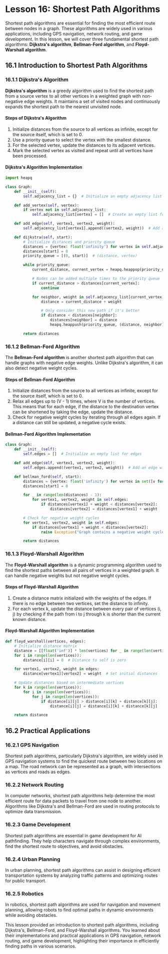 # Lesson 16: Shortest Path Algorithms

Shortest path algorithms are essential for finding the most efficient route between nodes in a graph. These algorithms are widely used in various applications, including GPS navigation, network routing, and game development. In this lesson, we will cover three fundamental shortest path algorithms: **Dijkstra's algorithm**, **Bellman-Ford algorithm**, and **Floyd-Warshall algorithm**.

## 16.1 Introduction to Shortest Path Algorithms

### 16.1.1 Dijkstra's Algorithm
**Dijkstra's algorithm** is a greedy algorithm used to find the shortest path from a source vertex to all other vertices in a weighted graph with non-negative edge weights. It maintains a set of visited nodes and continuously expands the shortest path to the nearest unvisited node.

#### Steps of Dijkstra's Algorithm
1. Initialize distances from the source to all vertices as infinite, except for the source itself, which is set to 0.
2. Use a priority queue to select the vertex with the smallest distance.
3. For the selected vertex, update the distances to its adjacent vertices.
4. Mark the selected vertex as visited and repeat until all vertices have been processed.

#### Dijkstra's Algorithm Implementation
```python
import heapq

class Graph:
    def __init__(self):
        self.adjacency_list = {}  # Initialize an empty adjacency list

    def add_vertex(self, vertex):
        if vertex not in self.adjacency_list:
            self.adjacency_list[vertex] = []  # Create an empty list for the new vertex

    def add_edge(self, vertex1, vertex2, weight):
        self.adjacency_list[vertex1].append((vertex2, weight))  # Add an edge with weight

    def dijkstra(self, start):
        # Initialize distances and priority queue
        distances = {vertex: float('infinity') for vertex in self.adjacency_list}
        distances[start] = 0
        priority_queue = [(0, start)]  # (distance, vertex)

        while priority_queue:
            current_distance, current_vertex = heapq.heappop(priority_queue)

            # Nodes can be added multiple times to the priority queue
            if current_distance > distances[current_vertex]:
                continue

            for neighbor, weight in self.adjacency_list[current_vertex]:
                distance = current_distance + weight

                # Only consider this new path if it's better
                if distance < distances[neighbor]:
                    distances[neighbor] = distance
                    heapq.heappush(priority_queue, (distance, neighbor))

        return distances
```

### 16.1.2 Bellman-Ford Algorithm
The **Bellman-Ford algorithm** is another shortest path algorithm that can handle graphs with negative edge weights. Unlike Dijkstra's algorithm, it can also detect negative weight cycles.

#### Steps of Bellman-Ford Algorithm
1. Initialize distances from the source to all vertices as infinite, except for the source itself, which is set to 0.
2. Relax all edges up to (V - 1) times, where V is the number of vertices. This means that for each edge, if the distance to the destination vertex can be shortened by taking the edge, update the distance.
3. Check for negative weight cycles by iterating through all edges again. If a distance can still be updated, a negative cycle exists.

#### Bellman-Ford Algorithm Implementation
```python
class Graph:
    def __init__(self):
        self.edges = []  # Initialize an empty list for edges

    def add_edge(self, vertex1, vertex2, weight):
        self.edges.append((vertex1, vertex2, weight))  # Add an edge with weight

    def bellman_ford(self, start):
        distances = {vertex: float('infinity') for vertex in set([v for edge in self.edges for v in edge[:2]])}
        distances[start] = 0

        for _ in range(len(distances) - 1):
            for vertex1, vertex2, weight in self.edges:
                if distances[vertex1] + weight < distances[vertex2]:
                    distances[vertex2] = distances[vertex1] + weight

        # Check for negative weight cycles
        for vertex1, vertex2, weight in self.edges:
            if distances[vertex1] + weight < distances[vertex2]:
                raise Exception("Graph contains a negative weight cycle")

        return distances
```

### 16.1.3 Floyd-Warshall Algorithm
The **Floyd-Warshall algorithm** is a dynamic programming algorithm used to find the shortest paths between all pairs of vertices in a weighted graph. It can handle negative weights but not negative weight cycles.

#### Steps of Floyd-Warshall Algorithm
1. Create a distance matrix initialized with the weights of the edges. If there is no edge between two vertices, set the distance to infinity.
2. For each vertex k, update the distance between every pair of vertices (i, j) by checking if the path from i to j through k is shorter than the current known distance.

#### Floyd-Warshall Algorithm Implementation
```python
def floyd_warshall(vertices, edges):
    # Initialize distance matrix
    distance = [[float('inf')] * len(vertices) for _ in range(len(vertices))]
    for i in range(len(vertices)):
        distance[i][i] = 0  # Distance to self is zero

    for vertex1, vertex2, weight in edges:
        distance[vertex1][vertex2] = weight  # Set initial distances

    # Update distances based on intermediate vertices
    for k in range(len(vertices)):
        for i in range(len(vertices)):
            for j in range(len(vertices)):
                if distance[i][j] > distance[i][k] + distance[k][j]:
                    distance[i][j] = distance[i][k] + distance[k][j]

    return distance
```

## 16.2 Practical Applications

### 16.2.1 GPS Navigation
Shortest path algorithms, particularly Dijkstra's algorithm, are widely used in GPS navigation systems to find the quickest route between two locations on a map. The road network can be represented as a graph, with intersections as vertices and roads as edges.

### 16.2.2 Network Routing
In computer networks, shortest path algorithms help determine the most efficient route for data packets to travel from one node to another. Algorithms like Dijkstra's and Bellman-Ford are used in routing protocols to optimize data transmission.

### 16.2.3 Game Development
Shortest path algorithms are essential in game development for AI pathfinding. They help characters navigate through complex environments, find the shortest route to objectives, and avoid obstacles.

### 16.2.4 Urban Planning
In urban planning, shortest path algorithms can assist in designing efficient transportation systems by analyzing traffic patterns and optimizing routes for public transport.

### 16.2.5 Robotics
In robotics, shortest path algorithms are used for navigation and movement planning, allowing robots to find optimal paths in dynamic environments while avoiding obstacles.

This lesson provided an introduction to shortest path algorithms, including Dijkstra's, Bellman-Ford, and Floyd-Warshall algorithms. You learned about their implementations and practical applications in GPS navigation, network routing, and game development, highlighting their importance in efficiently finding paths in various scenarios.